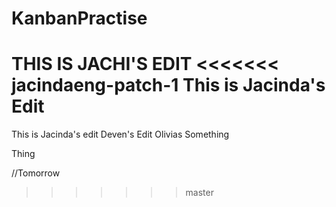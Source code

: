 # KanbanPractise
THIS IS JACHI'S EDIT
<<<<<<< jacindaeng-patch-1
This is Jacinda's Edit
=======
This is Jacinda's edit
Deven's Edit
Olivias 
Something


Thing


//Tomorrow
>>>>>>> master
